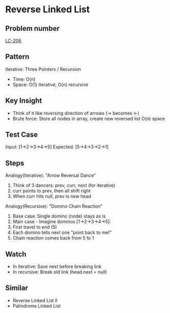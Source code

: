 # Reverse Linked List

## Problem number

[LC-206](https://leetcode.com/problems/reverse-linked-list)

## Pattern

Iterative: Three Pointers / Recursion

- Time: O(n)
- Space: O(1) iterative, O(n) recursive

## Key Insight

- Think of it like reversing direction of arrows (→ becomes ←)
- Brute force: Store all nodes in array, create new reversed list O(n) space

## Test Case

Input: [1→2→3→4→5]
Expected: [5→4→3→2→1]

## Steps

Analogy(Iterative): "Arrow Reversal Dance"

1. Think of 3 dancers: prev, curr, next (for iterative)
2. curr points to prev, then all shift right
3. When curr hits null, prev is new head

Analogy(Recursive): "Domino Chain Reaction"

1. Base case: Single domino (node) stays as is
2. Main case - Imagine dominos [1→2→3→4→5]:
3. First travel to end (5)
4. Each domino tells next one "point back to me!"
5. Chain reaction comes back from 5 to 1

## Watch

- In iterative: Save next before breaking link
- In recursive: Break old link (head.next = null)

## Similar

- Reverse Linked List II
- Palindrome Linked List
